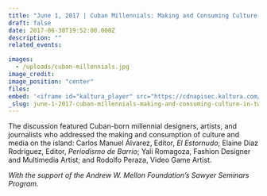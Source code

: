 ```yaml
---
title: "June 1, 2017 | Cuban Millennials: Making and Consuming Culture in Twenty-First Century Cuba IN ENGLISH"
draft: false
date: 2017-06-30T19:52:00.000Z
description: ""
related_events:

images:
  - /uploads/cuban-millennials.jpg
image_credit:
image_position: "center"
files:
embed: '<iframe id="kaltura_player" src="https://cdnapisec.kaltura.com/p/1674401/sp/167440100/embedIframeJs/uiconf_id/23435151/partner_id/1674401?iframeembed=true&amp;playerId=kaltura_player&amp;entry_id=1_36qgbxhe&amp;flashvars[akamaiHD.loadingPolicy]=preInitialize&amp;flashvars[akamaiHD.asyncInit]=true&amp;flashvars[twoPhaseManifest]=true&amp;flashvars[streamerType]=hdnetworkmanifest&amp;flashvars[localizationCode]=en&amp;flashvars[leadWithHTML5]=true&amp;flashvars[sideBarContainer.plugin]=true&amp;flashvars[sideBarContainer.position]=left&amp;flashvars[sideBarContainer.clickToClose]=true&amp;flashvars[chapters.plugin]=true&amp;flashvars[chapters.layout]=vertical&amp;flashvars[chapters.thumbnailRotator]=false&amp;flashvars[streamSelector.plugin]=true&amp;flashvars[EmbedPlayer.SpinnerTarget]=videoHolder&amp;flashvars[dualScreen.plugin]=true&amp;flashvars[LeadWithHLSOnFlash]=true&amp;&amp;wid=1_fyrj5tug" width="400" height="300" allowfullscreen="" webkitallowfullscreen="" mozallowfullscreen="" frameborder="0" title="Kaltura Player"></iframe> '
_slug: june-1-2017-cuban-millennials-making-and-consuming-culture-in-twenty-first-century-cuba-in-english
---
```


The discussion featured Cuban-born millennial designers, artists, and journalists who addressed the making and consumption of culture and media on the island: Carlos Manuel Álvarez, Editor, _El Estornudo_; Elaine Díaz Rodríguez, Editor, _Periodismo de Barrio_; Yali Romagoza, Fashion Designer and Multimedia Artist; and Rodolfo Peraza, Video Game Artist.

_With the support of the Andrew W. Mellon Foundation’s Sawyer Seminars Program._
